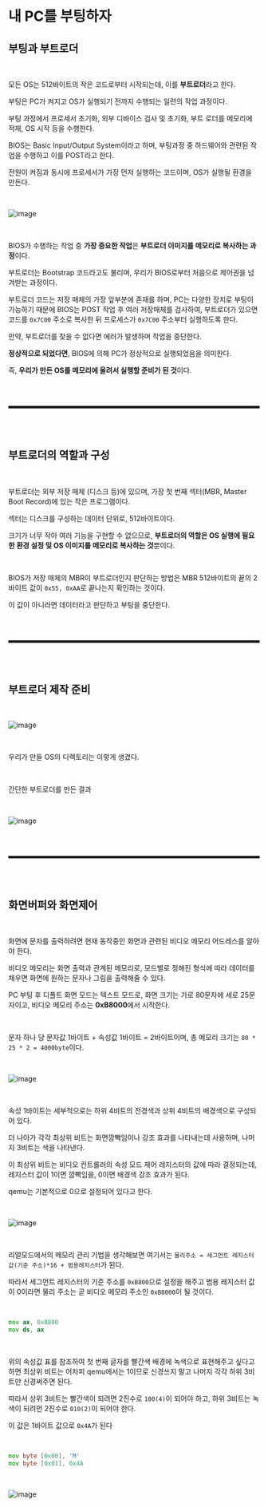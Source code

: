# 내 PC를 부팅하자

## 부팅과 부트로더

<br>

모든 OS는 512바이트의 작은 코드로부터 시작되는데, 이를 **부트로더**라고 한다.

부팅은 PC가 켜지고 OS가 실행되기 전까지 수행되는 일련의 작업 과정이다.

부팅 과정에서 프로세서 초기화, 외부 디바이스 검사 및 초기화, 부트 로더를 메모리에 적재, OS 시작 등을 수행한다.

BIOS는 Basic Input/Output System이라고 하며, 부팅과정 중 하드웨어와 관련된 작업을 수행하고 이를 POST라고 한다.

전원이 켜짐과 동시에 프로세서가 가장 먼저 실행하는 코드이며, OS가 실행될 환경을 만든다.

<br>

![image](https://user-images.githubusercontent.com/52172169/192775175-5bbd25dc-ef59-475c-be44-95ef304cddf2.png)

<br>

BIOS가 수행하는 작업 중 **가장 중요한 작업**은 **부트로더 이미지를 메모리로 복사하는 과정**이다.

부트로더는 Bootstrap 코드라고도 불리며, 우리가 BIOS로부터 처음으로 제어권을 넘겨받는 과정이다.

부트로더 코드는 저장 매체의 가장 앞부분에 존재를 하며, PC는 다양한 장치로 부팅이 가능하기 때문에 BIOS는 POST 작업 후 여러 저장매체를 검사하여, 부트로더가 있으면 코드를 ```0x7C00``` 주소로 복사한 뒤 프로세스가 ```0x7C00``` 주소부터 실행하도록 한다.

만약, 부트로더를 찾을 수 없다면 에러가 발생하며 작업을 중단한다.

**정상적으로 되었다면**, BIOS에 의해 PC가 정상적으로 실행되었음을 의미한다.

즉, **우리가 만든 OS를 메모리에 올려서 실행할 준비가 된 것**이다.

<br><br>
<hr style="border: 2px solid;">
<br><br>

## 부트로더의 역할과 구성

<br>

부트로더는 외부 저장 매체 (디스크 등)에 있으며, 가장 첫 번째 섹터(MBR, Master Boot Record)에 있는 작은 프로그램이다.

섹터는 디스크를 구성하는 데이터 단위로, 512바이트이다.

크기가 너무 작아 여러 기능을 구현할 수 없으므로, **부트로더의 역할은 OS 실행에 필요한 환경 설정 및 OS 이미지를 메모리로 복사하는 것**뿐이다.

<br>

BIOS가 저장 매체의 MBR이 부트로더인지 판단하는 방법은 MBR 512바이트의 끝의 2바이트 값이 ```0x55, 0xAA```로 끝나는지 확인하는 것이다.

이 값이 아니라면 데이터라고 판단하고 부팅을 중단한다.

<br><br>
<hr style="border: 2px solid;">
<br><br>

## 부트로더 제작 준비

<br>

![image](https://user-images.githubusercontent.com/52172169/192780024-c1e88a97-a44d-42ed-bd5e-87248d632c79.png)

<br>

우리가 만들 OS의 디렉토리는 이렇게 생겼다.

<br>

간단한 부트로더를 만든 결과

<br>

![image](https://user-images.githubusercontent.com/52172169/192797676-5015e4b5-0722-434f-a1d5-5d544b7de7c2.png)

<br><br>
<hr style="border: 2px solid;">
<br><br>

## 화면버퍼와 화면제어

<br>

화면에 문자를 출력하려면 현재 동작중인 화면과 관련된 비디오 메모리 어드레스를 알아야 한다.

비디오 메모리는 화면 출력과 관계된 메모리로, 모드별로 정해진 형식에 따라 데이터를 채우면 화면에 원하는 문자나 그림을 출력해줄 수 있다.

PC 부팅 후 디폴트 화면 모드는 텍스트 모드로, 화면 크기는 가로 80문자에 세로 25문자이고, 비디오 메모리 주소는 **0xB8000**에서 시작한다.

<br>

문자 하나 당 문자값 1바이트 + 속성값 1바이트 = 2바이트이며, 총 메모리 크기는 ```80 * 25 * 2 = 4000byte```이다.

<br>

![image](https://user-images.githubusercontent.com/52172169/192921399-a37cba49-a33a-4c78-9773-f2e30de76c44.png)

<br>

속성 1바이트는 세부적으로는 하위 4비트의 전경색과 상위 4비트의 배경색으로 구성되어 있다.

더 나아가 각각 최상위 비트는 화면깜빡임이나 강조 효과를 나타내는데 사용하며, 나머지 3비트는 색을 나타낸다.

이 최상위 비트는 비디오 컨트롤러의 속성 모드 제어 레지스터의 값에 따라 결정되는데, 레지스터 값이 1이면 깜빡임을, 0이면 배경색 강조 효과가 된다.

qemu는 기본적으로 0으로 설정되어 있다고 한다.

<br>

![image](https://user-images.githubusercontent.com/52172169/192924060-b0b62625-b765-48da-aa61-d46009c8e11f.png)

<br>

리얼모드에서의 메모리 관리 기법을 생각해보면 여기서는 ```물리주소 = 세그먼트 레지스터 값(기준 주소)*16 + 범용레지스터```가 된다.

따라서 세그먼트 레지스터의 기준 주소를 ```0xB800```으로 설정을 해주고 범용 레지스터 값이 0이라면 물리 주소는 곧 비디오 메모리 주소인 ```0xB8000```이 될 것이다.

<br>

```asm
mov ax, 0xB800
mov ds, ax
```

<br>

위의 속성값 표를 참조하여 첫 번째 글자를 빨간색 배경에 녹색으로 표현해주고 싶다고 하면 최상위 비트는 어차피 qemu에서는 1이므로 신경쓰지 말고 나머지 각각 하위 3비트만 신경써주면 된다.

따라서 상위 3비트는 빨간색이 되려면 2진수로 ```100(4)```이 되어야 하고, 하위 3비트는 녹색이 되려먼 2진수로 ```010(2)```이 되어야 한다.

이 값은 1바이트 값으로 ```0x4A```가 된다

<br>

```asm
mov byte [0x00], 'M'
mov byte [0x01], 0x4A
```

<br>

![image](https://user-images.githubusercontent.com/52172169/192928281-1332dc10-e791-44b2-8b12-f6bb5cb1318c.png)

<br>







